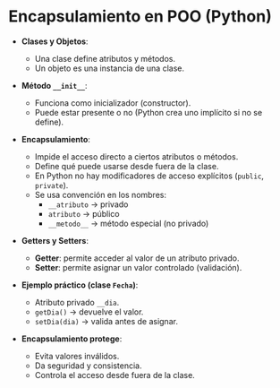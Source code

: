 # Encapsulamiento en POO (Python)

- **Clases y Objetos**:  
  - Una clase define atributos y métodos.  
  - Un objeto es una instancia de una clase.  

- **Método `__init__`**:  
  - Funciona como inicializador (constructor).  
  - Puede estar presente o no (Python crea uno implícito si no se define).  

- **Encapsulamiento**:  
  - Impide el acceso directo a ciertos atributos o métodos.  
  - Define qué puede usarse desde fuera de la clase.  
  - En Python no hay modificadores de acceso explícitos (`public`, `private`).  
  - Se usa convención en los nombres:  
    - `__atributo` → privado  
    - `atributo` → público  
    - `__metodo__` → método especial (no privado)  

- **Getters y Setters**:  
  - **Getter**: permite acceder al valor de un atributo privado.  
  - **Setter**: permite asignar un valor controlado (validación).  

- **Ejemplo práctico (clase `Fecha`)**:  
  - Atributo privado `__dia`.  
  - `getDia()` → devuelve el valor.  
  - `setDia(dia)` → valida antes de asignar.  

- **Encapsulamiento protege**:  
  - Evita valores inválidos.  
  - Da seguridad y consistencia.  
  - Controla el acceso desde fuera de la clase.  
